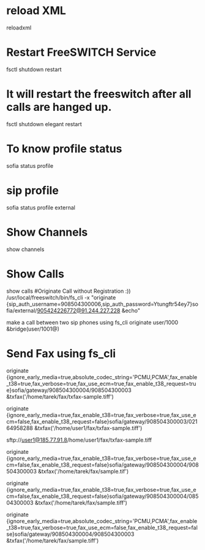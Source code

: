 # reload XML 
reloadxml
# Restart FreeSWITCH Service
fsctl shutdown restart
# It will restart the freeswitch after all calls are hanged up.
fsctl shutdown elegant restart
# To know profile status
sofia status profile
# sip profile
sofia status profile external
# Show Channels
show channels
# Show Calls
show calls
#Originate Call without Registration :))
/usr/local/freeswitch/bin/fs_cli -x "originate {sip_auth_username=908504300006,sip_auth_password=Ytungftr54ey7}sofia/external/905424226772@91.244.227.228 &echo"

make a call between two sip phones using fs_cli
originate user/1000<context> &bridge(user/1001@<context>)
# Send Fax using fs_cli
originate {ignore_early_media=true,absolute_codec_string='PCMU,PCMA',fax_enable_t38=true,fax_verbose=true,fax_use_ecm=true,fax_enable_t38_request=true}sofia/gateway/908504300004/908504300003 &txfax('/home/tarek/fax/txfax-sample.tiff')

originate {ignore_early_media=true,fax_enable_t38=true,fax_verbose=true,fax_use_ecm=false,fax_enable_t38_request=false}sofia/gateway/908504300003/⁠⁠⁠02164958288 &txfax('/home/user1/fax/txfax-sample.tiff')

sftp://user1@185.77.91.8/home/user1/fax/txfax-sample.tiff

originate {ignore_early_media=true,fax_enable_t38=true,fax_verbose=true,fax_use_ecm=false,fax_enable_t38_request=false}sofia/gateway/908504300004/908504300003⁠⁠⁠ &txfax('/home/tarek/fax/sample.tif')

originate {ignore_early_media=true,fax_enable_t38=true,fax_verbose=true,fax_use_ecm=false,fax_enable_t38_request=false}sofia/gateway/908504300004/08504300003 &txfax('/home/tarek/fax/sample.tiff')

originate {ignore_early_media=true,absolute_codec_string='PCMU,PCMA',fax_enable_t38=true,fax_verbose=true,fax_use_ecm=false,fax_enable_t38_request=false}sofia/gateway/908504300004/908504300003 &txfax('/home/tarek/fax/sample.tiff')
